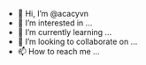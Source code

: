 - 👋 Hi, I’m @acacyvn
- 👀 I’m interested in ...
- 🌱 I’m currently learning ...
- 💞️ I’m looking to collaborate on ...
- 📫 How to reach me ...

<!---
acacyvn/acacyvn is a ✨ special ✨ repository because its `README.md` (this file) appears on your GitHub profile.
You can click the Preview link to take a look at your changes.
--->
